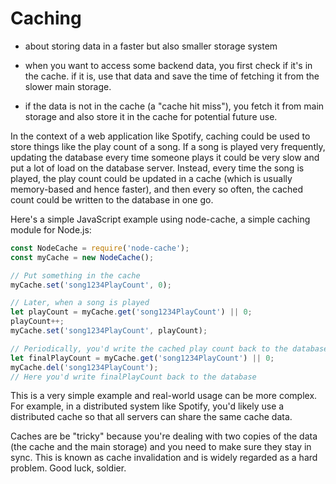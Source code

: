 # Caching

-   about storing data in a faster but also smaller storage system

-   when you want to access some backend data, you first check if it's in the cache. if it is, use that data and save the time of fetching it from the slower main storage.

-   if the data is not in the cache (a "cache hit miss"), you fetch it from main storage and also store it in the cache for potential future use.

In the context of a web application like Spotify, caching could be used to store things like the play count of a song. If a song is played very frequently, updating the database every time someone plays it could be very slow and put a lot of load on the database server. Instead, every time the song is played, the play count could be updated in a cache (which is usually memory-based and hence faster), and then every so often, the cached count could be written to the database in one go.

Here's a simple JavaScript example using node-cache, a simple caching module for Node.js:

```js
const NodeCache = require('node-cache');
const myCache = new NodeCache();

// Put something in the cache
myCache.set('song1234PlayCount', 0);

// Later, when a song is played
let playCount = myCache.get('song1234PlayCount') || 0;
playCount++;
myCache.set('song1234PlayCount', playCount);

// Periodically, you'd write the cached play count back to the database and reset the cache
let finalPlayCount = myCache.get('song1234PlayCount') || 0;
myCache.del('song1234PlayCount');
// Here you'd write finalPlayCount back to the database
```

This is a very simple example and real-world usage can be more complex. For example, in a distributed system like Spotify, you'd likely use a distributed cache so that all servers can share the same cache data.

Caches are be "tricky" because you're dealing with two copies of the data (the cache and the main storage) and you need to make sure they stay in sync. This is known as cache invalidation and is widely regarded as a hard problem. Good luck, soldier.

